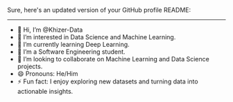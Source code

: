 Sure, here's an updated version of your GitHub profile README:

---

- 👋 Hi, I’m @Khizer-Data
- 👀 I’m interested in Data Science and Machine Learning.
- 🌱 I’m currently learning Deep Learning.
- 💼 I’m a Software Engineering student.
- 💞️ I’m looking to collaborate on Machine Learning and Data Science projects.
- 😄 Pronouns: He/Him
- ⚡ Fun fact: I enjoy exploring new datasets and turning data into actionable insights.


